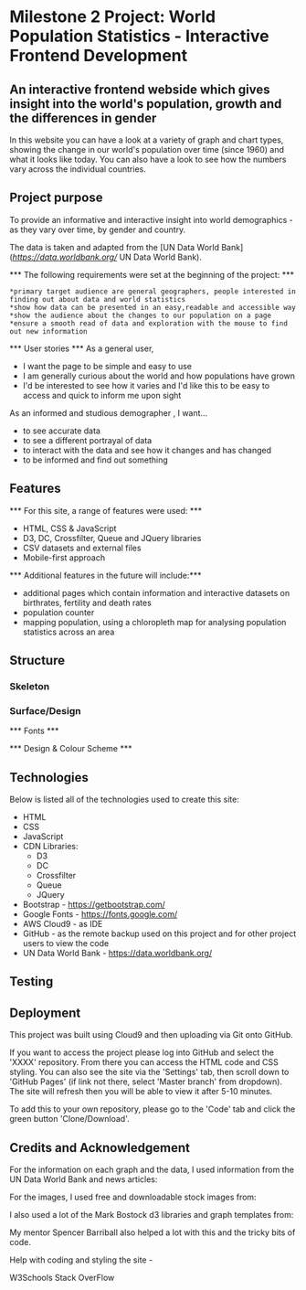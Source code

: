 # Milestone 2 Project: World Population Statistics - Interactive Frontend Development

## An interactive frontend webside which gives insight into the world's population, growth and the differences in gender

In this website you can have a look at a variety of graph and chart types, showing the change in our world's population over time (since 1960) and what it looks like today. You can also have a look to see how the numbers vary across the individual countries.

## Project purpose

To provide an informative and interactive insight into world demographics - as they vary over time, by gender and country.

The data is taken and adapted from the [UN Data World Bank](_https://data.worldbank.org/_ UN Data World Bank).

*** The following requirements were set at the beginning of the project: ***

    *primary target audience are general geographers, people interested in finding out about data and world statistics
    *show how data can be presented in an easy,readable and accessible way
    *show the audience about the changes to our population on a page
    *ensure a smooth read of data and exploration with the mouse to find out new information

*** User stories ***
As a general user,
* I want the page to be simple and easy to use
* I am generally curious about the world and how populations have grown
* I'd be interested to see how it varies and I'd like this to be easy to access and quick to inform me upon sight

As an informed and studious demographer  , I want...
* to see accurate data
* to see a different portrayal of data
* to interact with the data and see how it changes and has changed
* to be informed and find out something

## Features

*** For this site, a range of features were used: ***

* HTML, CSS & JavaScript
* D3, DC, Crossfilter, Queue and JQuery libraries
* CSV datasets and external files
* Mobile-first approach


*** Additional features in the future will include:***

* additional pages which contain information and interactive datasets on birthrates, fertility and death rates
* population counter
* mapping population, using a chloropleth map for analysing population statistics across an area

## Structure

### Skeleton

### Surface/Design

*** Fonts ***

*** Design & Colour Scheme ***

## Technologies

Below is listed all of the technologies used to create this site:

* HTML
* CSS
* JavaScript 
* CDN Libraries:
    * D3
    * DC
    * Crossfilter
    * Queue
    * JQuery
* Bootstrap -  https://getbootstrap.com/
* Google Fonts - https://fonts.google.com/
* AWS Cloud9 - as IDE
* GitHub - as the remote backup used on this project and for other project users to view the code
* UN Data World Bank - https://data.worldbank.org/

## Testing

## Deployment

This project was built using Cloud9 and then uploading via Git onto GitHub.

If you want to access the project please log into GitHub and select the 'XXXX' repository. From there you can access the HTML code and CSS styling. You can also see the site via the 'Settings' tab, then scroll down to 'GitHub Pages' (if link not there, select 'Master branch' from dropdown). The site will refresh then you will be able to view it after 5-10 minutes.

To add this to your own repository, please go to the 'Code' tab and click the green button 'Clone/Download'.

## Credits and Acknowledgement

For the information on each graph and the data, I used information from the UN Data World Bank and news articles:

For the images, I used free and downloadable stock images from:

I also used a lot of the Mark Bostock d3 libraries and graph templates from: 

My mentor Spencer Barriball also helped a lot with this and the tricky bits of code. 

Help with coding and styling the site -

W3Schools
Stack OverFlow

